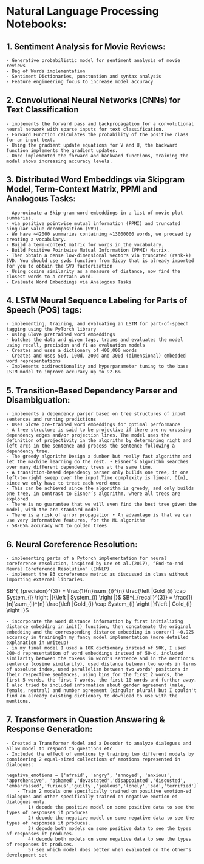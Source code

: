 # Natural Language Processing Notebooks:

## 1. Sentiment Analysis for Movie Reviews:
    - Generative probabilistic model for sentiment analysis of movie reviews
    - Bag of Words implementation
    - Sentiment Dictionaries, punctuation and syntax analysis
    - Feature engineering focus to increase model accuracy
    
## 2. Convolutional Neural Networks (CNNs) for Text Classification
    - implements the forward pass and backpropagation for a convolutional neural network with sparse inputs for text classification.
    - Forward Function calculates the probability of the positive class for an input text.
    - Using the gradient update equations for V and U, the backward function implements the gradient updates.
    - Once implemented the forward and backward functions, training the model shows increasing accuracy levels.
    
## 3. Distributed Word Embeddings via Skipgram Model, Term-Context Matrix, PPMI and Analogous Tasks:
    - Approximate a Skip-gram word embeddings in a list of movie plot summaries.
    - via positive pointwise mutual information (PPMI) and truncated singular value decomposition (SVD).
    - We have ~42000 summaries containing ~13000000 words, we proceed by creating a vocabulary.
    - Build a term-context matrix for words in the vocabulary.
    - Build Positive Pointwise Mutual Information (PPMI) Matrix.
    - Then obtain a dense low-dimensional vectors via truncated (rank-k) SVD. You should use svds function from Sicpy that is already imported for you to obtain the SVD factorization
    - Using cosine similarity as a measure of distance, now find the closest words to a certain word. 
    - Evaluate Word Embeddings via Analogous Tasks

## 4. LSTM Neural Sequence Labeling for Parts of Speech (POS) tags:
    - implementing, training, and evaluating an LSTM for part-of-speech tagging using the PyTorch library
    - using GloVe pretrained word embeddings
    - batches the data and given tags, trains and evaluates the model using recall, precision and f1 as evaluation models
    - Creates and uses a dictionary of 400,000 words
    - Creates and uses 50d, 100d, 200d and 300d (dimensional) embedded word representations
    - Implements bidirectionality and hyperparameter tuning to the base LSTM model to improve accuracy up to 92.6%
    
## 5. Transition-Based Dependency Parser and Disambiguation:
    - implements a dependency parser based on tree structures of input sentences and running predictions
    - Uses GloVe pre-trained word embeddings for optimal performance
    - A tree structure is said to be projective if there are no crossing dependency edges and/or projection lines. The model uses the definition of projectivity in the algorithm by determining right and left arcs in the sentence and process the sentence following a dependency tree.
    - The greedy algorithm Design a dumber but really fast algorithm and let the machine learning do the rest. • Eisner’s algorithm searches over many different dependency trees at the same time. 
    - A transition-based dependency parser only builds one tree, in one left-to-right sweep over the input.Time complexity is linear, O(n), since we only have to treat each word once
    - This can be achieved since the algorithm is greedy, and only builds one tree, in contrast to Eisner’s algorithm, where all trees are explored 
    - There is no guarantee that we will even find the best tree given the model, with the arc-standard model 
    - There is a risk of error propagation • An advantage is that we can use very informative features, for the ML algorithm
    - 58-65% accuracy wrt to golden trees
    
## 6. Neural Coreference Resolution:
    - implementing parts of a Pytorch implementation for neural coreference resolution, inspired by Lee et al.(2017), “End-to-end Neural Coreference Resolution” (EMNLP).
    - implement the B3 coreference metric as discussed in class without importing external libraries. 

$`B^{_{precision}^{3}} = \frac{1}{n}\sum_{i}^{n} \frac{\left |Gold_{i} \cap  System_{i} \right |}{\left | System_{i} \right |}`$
$`B^{_{recall}^{3}} = \frac{1}{n}\sum_{i}^{n} \frac{\left |Gold_{i} \cap  System_{i} \right |}{\left | Gold_{i} \right |}`$

    - incorporate the word distance information by first initializing distance embedding in init() function, then concatenate the original embedding and the corresponding distance embedding in scorer() ~0.925 accuracy in trainingIn my fancy model implementation (more detailed explanation in writeup)
    - in my final model I used a 10K dictionary instead of 50K, I used 200-d representation of word embeddings instead of 50-d, included similarity between the tokens in word's sentence and in the mention's sentence (cosine similarity), used distance between two words in terms of absolute index, used parallelism between two words' positions in their respective sentences, using bins for the first 2 words, the first 5 words, the first 7 words, the first 10 words and further away. I also tried to included information about gender agreement (male, female, neutral) and number agreement (singular plural) but I couldn't find an already existing dictionary to download to use with the mentions.


## 7. Transformers in Question Answering & Response Generation:
    - Created a Transformer Model and a Decoder to analyze dialogues and allow model to respond to questions etc
    - Included the effect of emotions by training two different models by considering 2 equal-sized collections of emotions represented in dialogues:
```positive_emotions = ['anticipating', 'caring', 'confident', 'content', 'excited', 'faithful', 'grateful', 'hopeful', 'impressed', 'joyful', 'nostalgic', 'prepared', 'proud', 'sentimental','surprised','trusting']
negative_emotions = ['afraid', 'angry', 'annoyed', 'anxious', 'apprehensive', 'ashamed','devastated','disappointed','disgusted', 'embarrassed','furious','guilty','jealous','lonely','sad','terrified']```
    - Train 2 models one specifically trained on positive emotion-ed dialogues and other specifically trained on negative emotion-ed dialogues only.
        1) decode the positive model on some positive data to see the types of responses it produces
        2) decode the negative model on some negative data to see the types of responses it produces.
        3) decode both models on some positive data to see the types of responses it produces.
        4) decode both models on some negative data to see the types of responses it produces.
        5) see which model does better when evaluated on the other's development set

